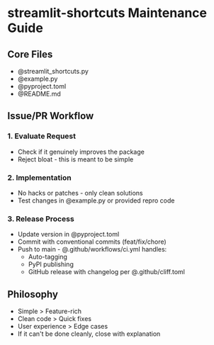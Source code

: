 # streamlit-shortcuts Maintenance Guide

## Core Files
- @streamlit_shortcuts.py
- @example.py
- @pyproject.toml
- @README.md

## Issue/PR Workflow

### 1. Evaluate Request
- Check if it genuinely improves the package
- Reject bloat - this is meant to be simple

### 2. Implementation
- No hacks or patches - only clean solutions
- Test changes in @example.py or provided repro code

### 3. Release Process
- Update version in @pyproject.toml
- Commit with conventional commits (feat/fix/chore)
- Push to main - @.github/workflows/ci.yml handles:
  - Auto-tagging
  - PyPI publishing
  - GitHub release with changelog per @.github/cliff.toml

## Philosophy
- Simple > Feature-rich
- Clean code > Quick fixes
- User experience > Edge cases
- If it can't be done cleanly, close with explanation